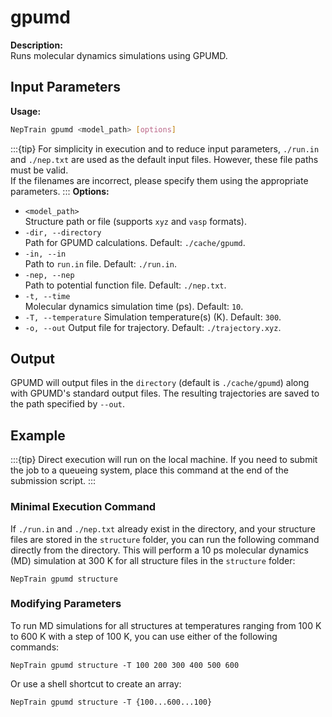 # gpumd

**Description:**  
Runs molecular dynamics simulations using GPUMD.
## Input Parameters

**Usage:**  
```bash
NepTrain gpumd <model_path> [options]
```
:::{tip}
For simplicity in execution and to reduce input parameters, `./run.in` and `./nep.txt` are used as the default input files. However, these file paths must be valid.  
If the filenames are incorrect, please specify them using the appropriate parameters.
::: 
**Options:**  
- `<model_path>`  
  Structure path or file (supports `xyz` and `vasp` formats).
- `-dir, --directory`  
  Path for GPUMD calculations. Default: `./cache/gpumd`.
- `-in, --in`  
  Path to `run.in` file. Default: `./run.in`.
- `-nep, --nep`  
  Path to potential function file. Default: `./nep.txt`.
- `-t, --time`  
  Molecular dynamics simulation time (ps). Default: `10`.
- `-T, --temperature`
  Simulation temperature(s) (K). Default: `300`.
- `-o, --out`
  Output file for trajectory. Default: `./trajectory.xyz`.

## Output
GPUMD will output files in the `directory` (default is `./cache/gpumd`) along with GPUMD's standard output files. The resulting trajectories are saved to the path specified by `--out`.



## Example

:::{tip}
Direct execution will run on the local machine. If you need to submit the job to a queueing system, place this command at the end of the submission script.
:::

### Minimal Execution Command
If `./run.in` and `./nep.txt` already exist in the directory, and your structure files are stored in the `structure` folder, you can run the following command directly from the directory. This will perform a 10 ps molecular dynamics (MD) simulation at 300 K for all structure files in the `structure` folder:

```shell
NepTrain gpumd structure
```

### Modifying Parameters
To run MD simulations for all structures at temperatures ranging from 100 K to 600 K with a step of 100 K, you can use either of the following commands:

```shell
NepTrain gpumd structure -T 100 200 300 400 500 600 
```

Or use a shell shortcut to create an array:

```shell
NepTrain gpumd structure -T {100...600...100}
```
 
